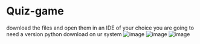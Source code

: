 # Quiz-game
download the files and open them in an IDE of your choice you are going to need a version python download on ur system
![image](https://github.com/user-attachments/assets/0c6d00c0-fb5d-48e1-81cf-b7719e1043a4)
![image](https://github.com/user-attachments/assets/110282d8-f06e-4906-8ddd-6d53dce146b4)
![image](https://github.com/user-attachments/assets/7191f0d2-3a8e-4584-8241-eca4cc072eeb)
